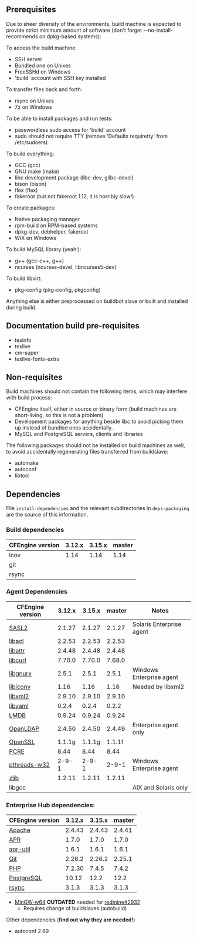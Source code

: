 ## Prerequisites

Due to sheer diversity of the environments, build machine is expected to provide
strict minimum amount of software (don't forget --no-install-recommends on
dpkg-based systems):

To access the build machine:
 * SSH server
  * Bundled one on Unixes
  * FreeSSHd on Windows
 * 'build' account with SSH key installed

To transfer files back and forth:
 * rsync on Unixes
 * 7z on Windows

To be able to install packages and run tests:
 * passwordless sudo access for 'build' account
 * sudo should not require TTY (remove 'Defaults requiretty' from /etc/sudoers)

To build everything:
 * GCC (gcc)
 * GNU make (make)
 * libc development package (libc-dev, glibc-devel)
 * bison (bison)
 * flex (flex)
 * fakeroot (but not fakeroot 1.12, it is horribly slow!)

To create packages:
 * Native packaging manager
  * rpm-build on RPM-based systems
  * dpkg-dev, debhelper, fakeroot
  * WiX on Windows

To build MySQL library (yeah!):
 * g++ (gcc-c++, g++)
 * ncurses (ncurses-devel, libncurses5-dev)

To build libvirt:
 * pkg-config (pkg-config, pkgconfig)

Anything else is either preprocessed on buildbot slave or built and installed
during build.

## Documentation build pre-requisites

 * texinfo
 * texlive
 * cm-super
 * texlive-fonts-extra

## Non-requisites

Build machines should not contain the following items, which may interfere with
build process:

 * CFEngine itself, either in source or binary form (build machines are
   short-living, so this is not a problem)
 * Development packages for anything beside libc to avoid picking them up
   instead of bundled ones accidentally.
 * MySQL and PostgreSQL servers, clients and libraries

The following packages should not be installed on build machines as well, to
avoid accidentally regenerating files transferred from buildslave:

 * automake
 * autoconf
 * libtool

## Dependencies

File `install-dependencies` and the relevant subdirectories in `deps-packaging` are the source of this information.

### Build dependencies

| CFEngine version | 3.12.x | 3.15.x | master |
| ---------------- | ------ | ------ | ------ |
| lcov             | 1.14   | 1.14   | 1.14   |
| git              |        |        |        |
| rsync            |        |        |        |

### Agent Dependencies

| CFEngine version                                                                 | 3.12.x | 3.15.x | master | Notes                    |
| -------------------------------------------------------------------------------- | ------ | ------ | ------ | ------------------------ |
| [SASL2](https://cyrusimap.org/mediawiki/index.php/Downloads)                     | 2.1.27 | 2.1.27 | 2.1.27 | Solaris Enterprise agent |
| [libacl](http://download.savannah.gnu.org/releases/acl/)                         | 2.2.53 | 2.2.53 | 2.2.53 |                          |
| [libattr](http://download.savannah.gnu.org/releases/attr/)                       | 2.4.48 | 2.4.48 | 2.4.48 |                          |
| [libcurl](http://curl.haxx.se/download.html)                                     | 7.70.0 | 7.70.0 | 7.68.0 |                          |
| [libgnurx](http://www.gnu.org/software/rx/rx.html)                               | 2.5.1  | 2.5.1  | 2.5.1  | Windows Enterprise agent |
| [libiconv](http://ftp.gnu.org/gnu/libiconv/)                                     | 1.16   | 1.16   | 1.16   | Needed by libxml2        |
| [libxml2](http://xmlsoft.org/sources/)                                           | 2.9.10 | 2.9.10 | 2.9.10 |                          |
| [libyaml](http://pyyaml.org/wiki/LibYAML)                                        | 0.2.4  | 0.2.4  | 0.2.2  |                          |
| [LMDB](https://github.com/LMDB/lmdb/)                                            | 0.9.24 | 0.9.24 | 0.9.24 |                          |
| [OpenLDAP](http://www.openldap.org/software/download/OpenLDAP/openldap-release/) | 2.4.50 | 2.4.50 | 2.4.49 | Enterprise agent only    |
| [OpenSSL](http://openssl.org/)                                                   | 1.1.1g | 1.1.1g | 1.1.1f |                          |
| [PCRE](http://ftp.csx.cam.ac.uk/pub/software/programming/pcre/)                  | 8.44   | 8.44   | 8.44   |                          |
| [pthreads-w32](ftp://sourceware.org/pub/pthreads-win32/)                         | 2-9-1  | 2-9-1  | 2-9-1  | Windows Enterprise agent |
| [zlib](http://www.zlib.net/)                                                     | 1.2.11 | 1.2.11 | 1.2.11 |                          |
| libgcc                                                                           |        |        |        | AIX and Solaris only     |

### Enterprise Hub dependencies:

| CFEngine version                                    | 3.12.x | 3.15.x | master |
| --------------------------------------------------- | ------ | ------ | ------ |
| [Apache](http://httpd.apache.org/)                  | 2.4.43 | 2.4.43 | 2.4.41 |
| [APR](https://apr.apache.org/)                      | 1.7.0  | 1.7.0  | 1.7.0  |
| [apr-util](https://apr.apache.org/)                 | 1.6.1  | 1.6.1  | 1.6.1  |
| [Git](https://www.kernel.org/pub/software/scm/git/) | 2.26.2 | 2.26.2 | 2.25.1 |
| [PHP](http://php.net/)                              | 7.2.30 | 7.4.5  | 7.4.2  |
| [PostgreSQL](http://www.postgresql.org/)            | 10.12  | 12.2   | 12.2   |
| [rsync](https://download.samba.org/pub/rsync/)      | 3.1.3  | 3.1.3  | 3.1.3  |

* [MinGW-w64](http://sourceforge.net/projects/mingw-w64/) **OUTDATED** needed
  for [redmine#2932](https://dev.cfengine.com/issues/2932)
  * Requires change of buildslaves (autobuild)

Other dependencies (**find out why they are needed!**)

* autoconf 2.69
